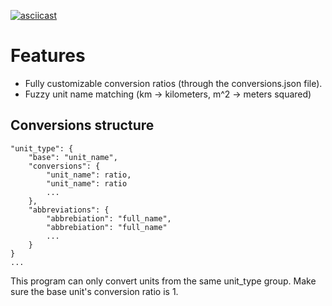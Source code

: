 [![asciicast](https://asciinema.org/a/VMG1OfLOPesv5FMxwnQcQTuKq.svg)](https://asciinema.org/a/VMG1OfLOPesv5FMxwnQcQTuKq)

# Features
- Fully customizable conversion ratios (through the conversions.json file).
- Fuzzy unit name matching (km -> kilometers, m^2 -> meters squared)

## Conversions structure
```
"unit_type": {
    "base": "unit_name",
    "conversions": {
        "unit_name": ratio,
        "unit_name": ratio
        ...
    },
    "abbreviations": {
        "abbrebiation": "full_name",
        "abbrebiation": "full_name"
        ...
    }
}
...
```
This program can only convert units from the same unit_type group. Make sure the base unit's conversion ratio is 1.
